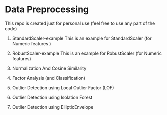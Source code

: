 # Data Preprocessing

This repo is created just for personal use (feel free to use any part of the code)

1. StandardScaler-example
This is an example for StandardScaler (for Numeric features )

2. RobustScaler-example
This is an example for RobustScaler  (for Numeric features)

3. Normalization And Cosine Similarity

4. Factor Analysis (and Classification)

5. Outlier Detection using Local Outlier Factor (LOF)

6. Outlier Detection using Isolation Forest

7. Outlier Detection using EllipticEnvelope
